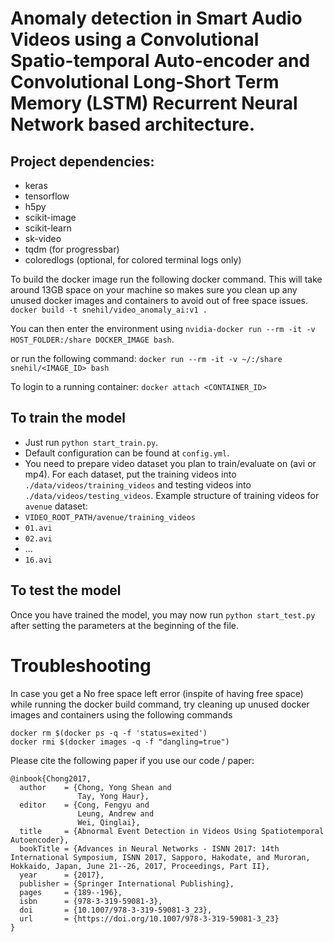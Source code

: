 # Anomaly detection in Smart Audio Videos using a Convolutional Spatio-temporal Auto-encoder and Convolutional Long-Short Term Memory (LSTM) Recurrent Neural Network based architecture.

## Project dependencies:
- keras
- tensorflow
- h5py
- scikit-image
- scikit-learn
- sk-video
- tqdm (for progressbar)
- coloredlogs (optional, for colored terminal logs only)

To build the docker image run the following docker command. This will take around 13GB space on your machine so makes sure you clean up any unused docker images and containers to avoid out of free space issues.
```docker build -t snehil/video_anomaly_ai:v1 .```

You can then enter the environment using ```nvidia-docker run --rm -it -v HOST_FOLDER:/share DOCKER_IMAGE bash```.

or run the following command:
```docker run --rm -it -v ~/:/share snehil/<IMAGE_ID> bash```

To login to a running container:
```docker attach <CONTAINER_ID>```

## To train the model 

 - Just run `python start_train.py`. 
 - Default configuration can be found at `config.yml`. 
 - You need to prepare video dataset you plan to train/evaluate on (avi or mp4). For each dataset, put the training videos into ```   
   ./data/videos/training_videos``` and testing videos into ```./data/videos/testing_videos```. Example structure of training videos for `avenue` dataset:
 - `VIDEO_ROOT_PATH/avenue/training_videos`
  - `01.avi`
  - `02.avi`
  - ...
  - `16.avi`

## To test the model
Once you have trained the model, you may now run `python start_test.py` after setting the parameters at the beginning of the file.

# Troubleshooting

In case you get a No free space left error (inspite of having free space) while running the docker build command, try cleaning up unused docker images and containers using the following commands
```
docker rm $(docker ps -q -f 'status=exited')
docker rmi $(docker images -q -f "dangling=true")

```


Please cite the following paper if you use our code / paper:
```
@inbook{Chong2017,
  author    = {Chong, Yong Shean and
               Tay, Yong Haur},
  editor    = {Cong, Fengyu and
               Leung, Andrew and
               Wei, Qinglai},
  title     = {Abnormal Event Detection in Videos Using Spatiotemporal Autoencoder},
  bookTitle = {Advances in Neural Networks - ISNN 2017: 14th International Symposium, ISNN 2017, Sapporo, Hakodate, and Muroran, Hokkaido, Japan, June 21--26, 2017, Proceedings, Part II},
  year      = {2017},
  publisher = {Springer International Publishing},
  pages     = {189--196},
  isbn      = {978-3-319-59081-3},
  doi       = {10.1007/978-3-319-59081-3_23},
  url       = {https://doi.org/10.1007/978-3-319-59081-3_23}
}
```